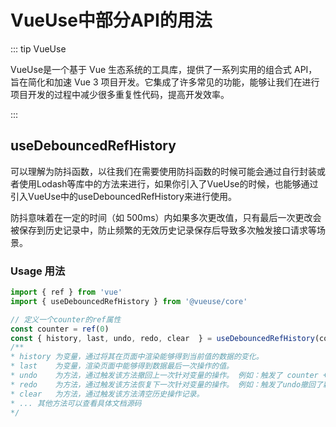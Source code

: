 # VueUse中部分API的用法

::: tip VueUse

VueUse是一个基于 Vue 生态系统的工具库，提供了一系列实用的组合式 API，旨在简化和加速 Vue 3 项目开发。它集成了许多常见的功能，能够让我们在进行项目开发的过程中减少很多重复性代码，提高开发效率。

:::

## useDebouncedRefHistory

可以理解为防抖函数，以往我们在需要使用防抖函数的时候可能会通过自行封装或者使用Lodash等库中的方法来进行，如果你引入了VueUse的时候，也能够通过引入VueUse中的useDebouncedRefHistory来进行使用。

防抖意味着在一定的时间（如 500ms）内如果多次更改值，只有最后一次更改会被保存到历史记录中，防止频繁的无效历史记录保存后导致多次触发接口请求等场景。

### Usage 用法

```typescript
import { ref } from 'vue'
import { useDebouncedRefHistory } from '@vueuse/core'

// 定义一个counter的ref属性
const counter = ref(0)
const { history, last, undo, redo, clear  } = useDebouncedRefHistory(counter, { deep: true, debounce: 1000 })
/**
* history 为变量，通过将其在页面中渲染能够得到当前值的数据的变化。
* last    为变量，渲染页面中能够得到数据最后一次操作的值。
* undo    为方法，通过触发该方法撤回上一次针对变量的操作。 例如：触发了 counter + 1 撤回后counter则为 0
* redo    为方法，通过触发该方法恢复下一次针对变量的操作。 例如：触发了undo撤回了新增操作，触发此方法恢复上一次的操作counter为 1
* clear   为方法，通过触发该方法清空历史操作记录。
* ... 其他方法可以查看具体文档源码
*/
```

